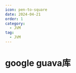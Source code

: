 ```yaml
---
icon: pen-to-square
date: 2024-04-21
order: 1
category:
  - JVM
tag:
  - JVM
---
```

# google guava库